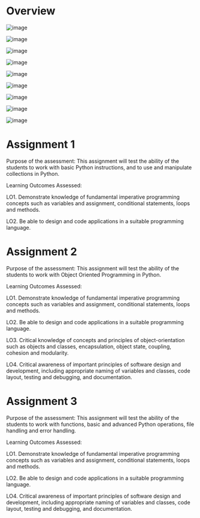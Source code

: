 # Overview
![image](https://user-images.githubusercontent.com/58103064/197947918-ad8ccb7f-062a-4c42-bdee-06494f0c2935.png)

![image](https://user-images.githubusercontent.com/58103064/197947969-4bcf7249-3e0a-4145-b2d1-953dea68c586.png)

![image](https://user-images.githubusercontent.com/58103064/197948019-7c3a5348-40a0-4088-bd8d-8473ad41190a.png)

![image](https://user-images.githubusercontent.com/58103064/197948058-d0e42d06-4565-4b3a-bdc9-88cae1b01a7c.png)

![image](https://user-images.githubusercontent.com/58103064/197948104-bcaf3ef7-0537-4b77-a9f9-2640bdf34bf4.png)

![image](https://user-images.githubusercontent.com/58103064/197948140-c28181c8-ac63-4ba9-b86d-b3cf15c55a7a.png)

![image](https://user-images.githubusercontent.com/58103064/197948181-0325ff1a-1adb-4eae-9148-45251df3c800.png)

![image](https://user-images.githubusercontent.com/58103064/197948227-32696ea5-a7f8-42d6-975f-87d4e4cf8af1.png)

![image](https://user-images.githubusercontent.com/58103064/197948257-f862fe75-b5bb-49ad-886d-6e06ba092f12.png)

# Assignment 1
Purpose of the assessment: This assignment will test the ability of the students to work with basic Python instructions, and to use and manipulate collections in Python.

Learning Outcomes Assessed: 

LO1. Demonstrate knowledge of fundamental imperative programming concepts such as variables and assignment, conditional statements, loops and methods.

LO2. Be able to design and code applications in a suitable programming language. 

# Assignment 2
Purpose of the assessment: This assignment will test the ability of the students to work with Object Oriented Programming in Python.

Learning Outcomes Assessed: 

LO1. Demonstrate knowledge of fundamental imperative programming concepts such as variables and assignment, conditional statements, loops and methods.

LO2. Be able to design and code applications in a suitable programming language. 

LO3. Critical knowledge of concepts and principles of object-orientation such as objects and classes, encapsulation, object state, coupling, cohesion and modularity.

LO4. Critical awareness of important principles of software design and development, including appropriate naming of variables and classes, code layout, testing and debugging, and documentation.

# Assignment 3
Purpose of the assessment: This assignment will test the ability of the students to work with functions, basic and advanced Python operations, file handling and error handling.

Learning Outcomes Assessed: 

LO1. Demonstrate knowledge of fundamental imperative programming concepts such as variables and assignment, conditional statements, loops and methods.

LO2. Be able to design and code applications in a suitable programming language. 

LO4. Critical awareness of important principles of software design and development, including appropriate naming of variables and classes, code layout, testing and debugging, and documentation.
